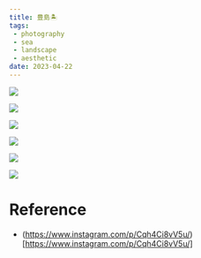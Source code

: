 ```yaml
---
title: 豊島🏝
tags:
 - photography
 - sea
 - landscape
 - aesthetic
date: 2023-04-22
---
```

![](hobbies/photography/aesthetic/Landscape/Sea/attachments/shiifoncake_338949220_771246770941652_287141902256013940_n.jpg)

![](hobbies/photography/aesthetic/Landscape/Sea/attachments/shiifoncake_339164445_155642070453847_6842139942547564019_n%20(1).jpg)

![](hobbies/photography/aesthetic/Landscape/Sea/attachments/shiifoncake_339164445_155642070453847_6842139942547564019_n.jpg)

![](hobbies/photography/aesthetic/Landscape/Sea/attachments/shiifoncake_338803198_1141886276488589_5464974698780309052_n%20(1).jpg)

![](hobbies/photography/aesthetic/Landscape/Sea/attachments/shiifoncake_338803198_1141886276488589_5464974698780309052_n.jpg)

![](hobbies/photography/aesthetic/Landscape/Sea/attachments/shiifoncake_338758486_601356648715316_3737336679741136784_n.jpg)


# Reference

* (https://www.instagram.com/p/Cqh4Ci8vV5u/)[https://www.instagram.com/p/Cqh4Ci8vV5u/]